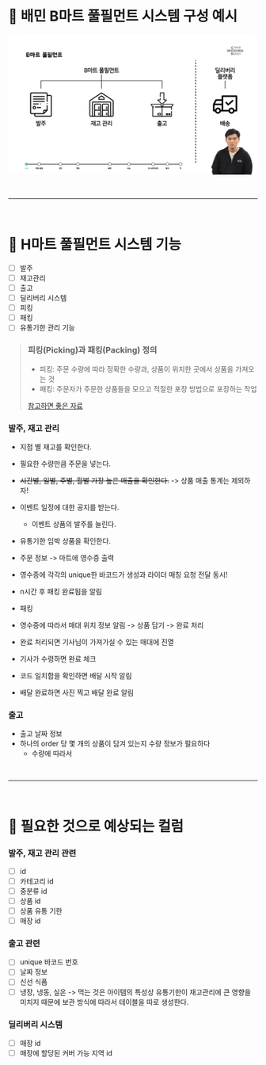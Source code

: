 # 🔰 배민 B마트 풀필먼트 시스템 구성 예시

<p align="center">
    <img src="../images/BmartExample.png" width="700"/>
</p>

<br/>

---

<br/>

# 🔰 H마트 풀필먼트 시스템 기능

- [ ] 발주
- [ ] 재고관리
- [ ] 출고
- [ ] 딜리버리 시스템
- [ ] 피킹
- [ ] 패킹
- [ ] 유통기한 관리 기능

> ### 피킹(Picking)과 패킹(Packing) 정의
> 
> - 피킹: 주문 수량에 따라 정확한 수량과, 상품이 위치한 곳에서 상품을 가져오는 것
> - 패킹: 주문자가 주문한 상품들을 모으고 적절한 포장 방법으로 포장하는 작업
> 
> [참고하면 좋은 자료](https://boxfulofficial.tistory.com/49)

### 발주, 재고 관리

- 지점 별 재고를 확인한다.
- 필요한 수량만큼 주문을 넣는다.
- ~~시간별, 일별, 주별, 월별 가장 높은 매출을 확인한다.~~ -> 상품 매출 통계는 제외하자!
- 이벤트 일정에 대한 공지를 받는다.
  - 이벤트 상품의 발주를 늘린다.
- 유통기한 임박 상품을 확인한다.


- 주문 정보 -> 마트에 영수증 출력
- 영수증에 각각의 unique한 바코드가 생성과 라이더 매칭 요청 전달 동시!
- n시간 후 패킹 완료됨을 알림
- 패킹
- 영수증에 따라서 매대 위치 정보 알림 -> 상품 담기 -> 완료 처리
- 완료 처리되면 기사님이 가져가실 수 있는 매대에 진열
- 기사가 수령하면 완료 체크
- 코드 일치함을 확인하면 배달 시작 알림
- 배달 완료하면 사진 찍고 배달 완료 알림


### 출고

- 출고 날짜 정보
- 하나의 order 당 몇 개의 상품이 담겨 있는지 수량 정보가 필요하다
  - 수량에 따라서 


<br/>

---

<br/>

# 🔰 필요한 것으로 예상되는 컬럼

### 발주, 재고 관리 관련

- [ ] id
- [ ] 카테고리 id
- [ ] 중분류 id 
- [ ] 상품 id
- [ ] 상품 유통 기한
- [ ] 매장 id

### 출고 관련

- [ ] unique 바코드 번호
- [ ] 날짜 정보
- [ ] 신선 식품
- [ ] 냉장, 냉동, 실온 -> 먹는 것은 아이템의 특성상 유통기한이 재고관리에 큰 영향을 미치지 때문에 보관 방식에 따라서 테이블을 따로 생성한다.

### 딜리버리 시스템

- [ ] 매장 id
- [ ] 매장에 할당된 커버 가능 지역 id
